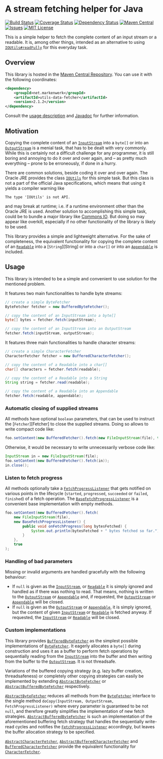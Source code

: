 # A stream fetching helper for Java

[![Build Status](https://travis-ci.org/markenwerk/java-utils-data-fetcher.svg?branch=master)](https://travis-ci.org/markenwerk/java-utils-data-fetcher)
[![Coverage Status](https://coveralls.io/repos/markenwerk/java-utils-data-fetcher/badge.svg?branch=master&service=github)](https://coveralls.io/github/markenwerk/java-utils-data-fetcher?branch=master)
[![Dependency Status](https://www.versioneye.com/user/projects/562bcca036d0ab00160013f7/badge.svg)](https://www.versioneye.com/user/projects/562bcca036d0ab00160013f7)
[![Maven Central](https://maven-badges.herokuapp.com/maven-central/net.markenwerk/utils-data-fetcher/badge.svg)](https://maven-badges.herokuapp.com/maven-central/net.markenwerk/utils-data-fetcher)
[![Issues](https://img.shields.io/github/issues/markenwerk/java-utils-data-fetcher.svg)](https://github.com/markenwerk/java-utils-data-fetcher/issues)
[![MIT License](https://img.shields.io/badge/license-MIT-brightgreen.svg)](https://github.com/markenwerk/java-utils-data-fetcher/blob/master/LICENSE)

This is a simple helper to fetch the complete content of an input stream or a readable. It is, among other things, intended as an alternative to using [`IOUtils#readFully`](http://grepcode.com/file/repository.grepcode.com/java/root/jdk/openjdk/7u40-b43/sun/misc/IOUtils.java#IOUtils.readFully%28java.io.InputStream%2Cint%2Cboolean%29) for this everyday task.

## Overview

This library is hosted in the [Maven Central Repository](https://maven-badges.herokuapp.com/maven-central/net.markenwerk/utils-data-fetcher). You can use it with the following coordinates:

```xml
<dependency>
	<groupId>net.markenwerk</groupId>
	<artifactId>utils-data-fetcher</artifactId>
	<version>2.1.2</version>
</dependency>
```

Consult the [usage description](#usage) and [Javadoc](http://markenwerk.github.io/java-utils-data-fetcher/javadoc/index.html) for further information.

## Motivation

Copying the complete content of an [`InputStream`][InputStream] into a `byte[]` or into an [`OutputStream`][OutputStream] is a menial task, that has to be dealt with very commonly. While this is certainly not a difficult challenge for any programmer, it is still boring and annoying to do it over and over again, and – as pretty much everything – prone to be erroneously, if done in a hurry.

There are common solutions, beside coding it over and over again. The Oracle JRE provides the class [`IOUtils`](http://grepcode.com/file/repository.grepcode.com/java/root/jdk/openjdk/7u40-b43/sun/misc/IOUtils.java) for this simple task. But this class is not a part of the official Java specifications, which means that using it yields a compiler warning like

```
The type 'IOUtils' is not API.
```

and may break at runtime; i.e. if a runtime environment other than the Oracle JRE is used. Another solution to accomplishing this simple task, could be to bundle a major library like [Commons IO](http://commons.apache.org/proper/commons-io/). But doing so may appear like overkill, especially if no other functionality of the library is likely to be used.

This library provides a simple and lightweight alternative. For the sake of completeness, the equivalent  functionality for copying the complete content of an [`Readable`][Readable] into a [`String`][String] or into a `char[]` or into an [`Appendable`][Appendable] is included.
 
## Usage

This library is intended to be a simple and convenient to use solution for the mentioned problem.

It features two main functionalities to handle byte streams:

```java
// create a simple ByteFetcher
ByteFetcher fetcher = new BufferedByteFetcher();

// copy the content of an InputStream into a byte[]
byte[] bytes = fetcher.fetch(inputStream);

// copy the content of an InputStream into an OutputStream
fetcher.fetch(inputStream, outputStream);
```

It features three main functionalities to handle character streams:

```java
// create a simple CharacterFetcher
CharacterFetcher fetcher = new BufferedCharacterFetcher();

// copy the content of a Readable into a char[]
char[] characters = fetcher.fetch(readable);

// copy the content of a Readable into a String
String string = fetcher.read(readable);

// copy the content of a Readable into an Appendable
fetcher.fetch(readable, appendable);
```

### Automatic closing of supplied streams

All methods have optional `boolean` parameters, that can be used to instruct the [`Fetcher`][Fetcher] to close the supplied streams. Doing so allows to write compact code like:

```java
foo.setContent(new BufferedFetcher().fetch(new FileInputStream(file), true));
```

Otherwise, it would be necessary to write unnecessarily verbose code like:

```java
InputStream in = new FileInputStream(file);
foo.setContent(new BufferedFetcher().fetch(in));
in.close();
```

### Listen to fetch progress

All methods optionally take a [`FetchProgressListener`][FetchProgressListener] that gets notified on various points in the lifecycle (`started`, `progressed`, `succeeded` or `failed`, `finished`) of a fetch operation. The [`BaseFetchProgressListener`][BaseFetchProgressListener] is a convenient base implementation with empty methods.

```java
foo.setContent(new BufferedFetcher().fetch(
	new FileInputStream(file),
	new BaseFetchProgressListener() {
		public void onFetchProgress(long bytesFetched) {
			System.out.println(bytesFetched + " bytes fetched so far.");
		}
	},
	true
);
```

### Handling of bad parameters

Missing or invalid arguments are handled gracefully with the following behaviour:

 - If `null` is given as the [`InputStream`][InputStream], or [`Readable`][Readable] it is simply ignored and handled as if there was nothing to read. That means, nothing is written to the [`OutputStream`][OutputStream] or [`Appendable`][Appendable] and, if requested, the [`OutputStream`][OutputStream] or [`Appendable`][Appendable] will be closed. 
 - If `null` is given as the [`OutputStream`][OutputStream] or [`Appendable`][Appendable], it is simply ignored, but the content of given [`InputStream`][InputStream] or [`Readable`][Readable] is fetched anyway. If requested, the [`InputStream`][InputStream] or [`Readable`][Readable] will be closed. 
 
### Custom implementations
 
This library provides [`BufferedByteFetcher`][BufferedByteFetcher] as the simplest possible implementations of [`ByteFetcher`][ByteFetcher]. It eagerly allocates a `byte[]` during construction and uses it as a buffer to perform fetch operations by sequentially reading from the [`InputStream`][InputStream] into the buffer and then writing from the buffer to the [`OutputStream`][OutputStream]. It is not threadsafe.

Variations of the buffered copying strategy (e.g. lazy buffer creation, threadsafeness) or completely other copying strategies can easily be implemented by extending [`AbstractByteFetcher`][AbstractByteFetcher] or [`AbstractBufferedByteFetcher`][AbstractBufferedByteFetcher] respectively.

[`AbstractByteFetcher`][AbstractByteFetcher] reduces all methods from the [`ByteFetcher`][ByteFetcher] interface to the single method `doCopy(InputStream, OutputStream, FetchProgressListener)` where every parameter is guaranteed to be not `null`, and therefore greatly simplifies the implementation of new fetch strategies. [`AbstractBufferedByteFetcher`][AbstractBufferedByteFetcher] is such an implementation of the aforementioned buffering fetch strategy that handles the sequentially write-read cycles and notifies the [`FetchProgressListener`][FetchProgressListener] accordingly, but leaves the buffer allocation strategy to be specified.

[`AbstractCharacterFetcher`][AbstractCharacterFetcher], [`AbstractBufferedCharacterFetcher`][AbstractBufferedCharacterFetcher] and [`BufferedCharacterFetcher`][BufferedCharacterFetcher] provide the equivalent functionality for [`CharacterFetcher`][CharacterFetcher].

 
[AbstractBufferedByteFetcher]:  http://markenwerk.github.io/java-utils-data-fetcher/index.html?net/markenwerk/utils/data/fetcher/AbstractBufferedByteFetcher.html
[AbstractBufferedCharacterFetcher]: http://markenwerk.github.io/java-utils-data-fetcher/index.html?net/markenwerk/utils/data/fetcher/AbstractBufferedCharacterFetcher.html
[AbstractByteFetcher]: http://markenwerk.github.io/java-utils-data-fetcher/index.html?net/markenwerk/utils/data/fetcher/AbstractByteFetcher.html
[AbstractCharacterFetcher]: http://markenwerk.github.io/java-utils-data-fetcher/index.html?net/markenwerk/utils/data/fetcher/AbstractCharacterFetcher.html
[BaseFetchProgressListener]: http://markenwerk.github.io/java-utils-data-fetcher/index.html?net/markenwerk/utils/data/fetcher/BaseFetchProgressListener.html
[BufferedByteFetcher]: http://markenwerk.github.io/java-utils-data-fetcher/index.html?net/markenwerk/utils/data/fetcher/BufferedByteFetcher.html
[BufferedCharacterFetcher]: http://markenwerk.github.io/java-utils-data-fetcher/index.html?net/markenwerk/utils/data/fetcher/BufferedCharacterFetcher.html
[ByteFetcher]: http://markenwerk.github.io/java-utils-data-fetcher/index.html?net/markenwerk/utils/data/fetcher/ByteFetcher.html
[CharacterFetcher]: http://markenwerk.github.io/java-utils-data-fetcher/index.html?net/markenwerk/utils/data/fetcher/CharacterFetcher.html
[FetchProgressListener]: http://markenwerk.github.io/java-utils-data-fetcher/index.html?net/markenwerk/utils/data/fetcher/FetchProgressListener.html

[Appendable]: http://docs.oracle.com/javase/8/docs/api/index.html?java/lang/Appendable.html
[InputStream]: http://docs.oracle.com/javase/8/docs/api/index.html?java/io/InputStream.html
[OutputStream]: http://docs.oracle.com/javase/8/docs/api/index.html?java/io/OutputStream.html
[Readable]: http://docs.oracle.com/javase/8/docs/api/index.html?java/lang/Readable.html
